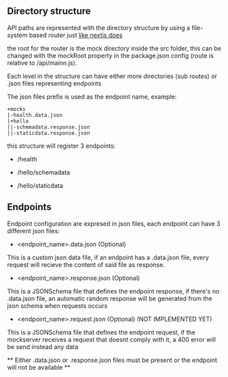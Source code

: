 ## Directory structure

API paths are represented with the directory structure by using a file-system based router just [like nextjs does](https://nextjs.org/docs/routing/introduction)

the root for the router is the mock directory inside the src folder, this can be changed with the mockRoot property in the package.json config (route is relative to /api/mainn.js).

Each level in the structure can have either more directories (sub routes) or .json files representing endpoints

The json files prefix is used as the endpoint name, example:

```
+mocks
|-health.data.json
|+hello
||-schemadata.response.json
||-staticdata.response.json
```

this structure will register 3 endpoints:

- /health

- /hello/schemadata

- /hello/staticdata

## Endpoints

Endpoint configuration are expresed in json files, each endpoint can have 3 different json files:

- <endpoint_name>.data.json (Optional)

This is a custom json data file, if an endpoint has a .data.json file, every request will recieve the content of said file as response.

- <endpoint_name>.response.json (Optional)

This is a JSONSchema file that defines the endpoint response, if there's no .data.json file, an automatic random response will be generated from the json schema when requests occurs

- <endpoint_name>.request.json (Optional) (NOT IMPLEMENTED YET)

This is a JSONSchema file that defines the endpoint request, if the mockserver receives a request that doesnt comply with it, a 400 error will be send instead any data


** Either .data.json or .response.json files must be present or the endpoint will not be available **
